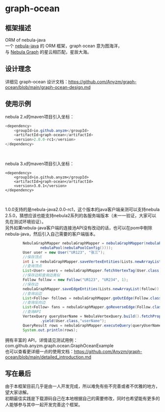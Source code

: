 # graph-ocean
## 框架描述
ORM of nebula-java
<br/>
一个 [nebula-java](https://github.com/vesoft-inc/nebula-java) 的 ORM 框架，graph ocean 意为图海洋，
<br/>
与 [Nebula Graph](https://github.com/vesoft-inc/nebula) 的星云相匹配，星辰大海。

## 设计理念

详细见 graph-ocean 设计文档：https://github.com/Anyzm/graph-ocean/blob/main/graph-ocean-design.md

## 使用示例
nebula 2.x的maven项目引入坐标：
```java
<dependency>
    <groupId>io.github.anyzm</groupId>
    <artifactId>graph-ocean</artifactId>
    <version>2.0.0-rc1</version>
</dependency>
```

<br/>

nebula 3.x的maven项目引入坐标：
```
<dependency>
    <groupId>io.github.anyzm</groupId>
    <artifactId>graph-ocean</artifactId>
    <version>3.0.1</version>
</dependency>
```

<br/>

1.0.0支持的是nebula-java2.0.0-rc1，这个版本的java客户端亲测可以支持nebula 2.5.0，猜想应该也能支持nebula2系列的各服务端版本（未一一验证，大家可以先在测试环境验证）。
<br/>
另外如果nebula-java客户端的连接池API没有改动的话，也可以在pom中剔除nebula-java，然后引入自己需要的客户端版本。

```java
        NebulaGraphMapper nebulaGraphMapper = nebulaGraphMapper(nebulaPoolSessionManager(
                nebulaPool(nebulaPoolConfig())));
        User user = new User("UR123", "张三");
        //保存顶点
        int i = nebulaGraphMapper.saveVertexEntities(Lists.newArrayList(user));
        //查询顶点
        List<User> users = nebulaGraphMapper.fetchVertexTag(User.class, "UR123");
        //保存边和查询边类似
        Follow follow = new Follow("UR123", "UR234", 1);
        //保存边
        nebulaGraphMapper.saveEdgeEntities(Lists.newArrayList(follow));
        //查询出边
        List<Follow> follows = nebulaGraphMapper.goOutEdge(Follow.class, "UR123");
        //查询反向边
        List<Follow> fans = nebulaGraphMapper.goReverseEdge(Follow.class, "UR123");
        //查询API
        VertexQuery queryUserName = NebulaVertexQuery.build().fetchPropOn(User.class, "UR123")
                .yield(User.class,"userName");
        QueryResult rows = nebulaGraphMapper.executeQuery(queryUserName);
        System.out.println(rows);
```

拥有丰富的 API，详情请见测试用例：com.github.anyzm.graph.ocean.GraphOceanExample
<br/>
也可以查看更详细一点的使用文档：https://github.com/Anyzm/graph-ocean/blob/main/detailed_introduction.md


## 写在最后
由于本框架目前几乎是由一人开发完成，所以难免有些不完善或者不优雅的地方，望大家谅解。
<br/>
初期最佳实践是下载源码自己在本地根据自己的需要修改，同时也希望能有更多的人能够参与其中一起开发完善这个框架。


